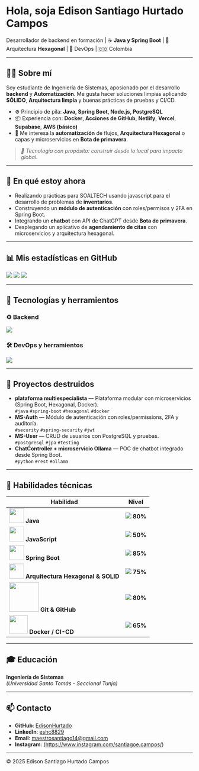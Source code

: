 # Hola, soja **Edison Santiago Hurtado Campos**

Desarrollador de backend en formación | ☕ **Java y Spring Boot** | 🧱 Arquitectura **Hexagonal** | 🚀 DevOps | 🇨🇴 Colombia

---

## 🙋‍♂️ Sobre mí

Soy estudiante de Ingeniería de Sistemas, aposionado por el desarrollo **backend** y **Automatización**. Me gusta hacer soluciones limpias aplicando **SÓLIDO**, **Arquitectura limpia** y buenas prácticas de pruebas y CI/CD.

* ⚙️ Principio de pila: **Java, Spring Boot, Node.js, PostgreSQL**  
* 📦 Experiencia con: **Docker**, **Acciones de GitHub**, **Netlify**, **Vercel**, **Supabase**, **AWS (básico)**  
* 🧪 Me interesa la **automatización** de flujos, **Arquitectura Hexagonal** o capas y microservicios en **Bota de primavera**.

> *🌌 Tecnología con propósito: construir desde lo local para impacto global.*

---

## 🔭 En qué estoy ahora

* Realizando prácticas para SOALTECH usando javascript para el desarrollo de problemas de **inventarios**.  
* Construyendo un **módulo de autenticación** con roles/permisos y 2FA en Spring Boot. 
* Integrando un **chatbot** con API de ChatGPT desde **Bota de primavera**.  
* Desplegando un aplicativo de **agendamiento de citas** con microservicios y arquitectura hexagonal.

---

## 📊 Mis estadísticas en GitHub

<div alinear="centro">

<img ancho="49%" src="https://github-readme-stats.vercel.app/api?username=EdisonHurtado&másrar_iconos=verdadero&tema=tokyonight&ocultar_borde=verdadero&tipulo_color=FFFFFF&icono_color=FF6B6B&color_texto=FFFFFF&bg_color=0D1117&incluir_todos_las_confirmaciones=verdadero&count_private=true" />

<img ancho="49%" src="https://github-readme-stats.vercel.app/api/top-langs/?username=EdisonHurtado&tema=tokyonight&ocultar_borde=verdadero&tipulo_color=FFFFFF&color_texto=FFFFFF&bg_color=0D1117&diseño=compacto&langs_count=8" />

<img ancho="98%" src="https://github-readme-streak-stats.herokuapp.com/?user=EdisonHurtado&tema=tokyonight&ocultar_borde=verdadero&fondo=0D1117&trazo=FFFFFF&anillo=FF6B6B&fuego=4ECDC4&currStreakLabel=FFFFFF&etiquetas laterales=FFFFFF&currStreakNum=FFFFFF&sideNums=FFFFFF" />

</div>

---

## 🧰 Tecnologías y herramientos

<div alinear="centro">

### ⚙️ Backend
<img src="https://skillicons.dev/icons?i=java,spring,python,postgres,mysql&tema=oscuro" />

### 🛠️ DevOps y herramientos
<img src="https://skillicons.dev/icons?i=docker,git,github,linux,vscode,idea,supabase,vercel&tema=oscuro" />

</div>

---

## 🧪 Proyectos destruidos

* **plataforma multiespecialista** — Plataforma modular con microservicios (Spring Boot, Hexagonal, Docker).  
  `#java` `#spring-boot` `#hexagonal` `#docker`  
* **MS-Auth** — Módulo de autenticación con roles/permissions, 2FA y auditoría.  
  `#security` `#spring-security` `#jwt`  
* **MS-User** — CRUD de usuarios con PostgreSQL y pruebas.  
  `#postgresql` `#jpa` `#testing`  
* **ChatController + microservicio Ollama** — POC de chatbot integrado desde Spring Boot.  
  `#python` `#rest` `#ollama`

---

## 🎯 Habilidades técnicas

<div align="center">

| Habilidad | Nivel |
|-----------|-------|
| <img src="https://skillicons.dev/icons?i=java" width="40"/> **Java** | ![](https://progress-bar.dev/80/?width=220&color=FF00FF) **80%** |
| <img src="https://skillicons.dev/icons?i=javascript" width="40"/> **JavaScript** | ![](https://progress-bar.dev/50/?width=220&color=FFD700) **50%** |
| <img src="https://skillicons.dev/icons?i=spring" width="40"/> **Spring Boot** | ![](https://progress-bar.dev/85/?width=220&color=00C853) **85%** |
| <img src="https://cdn-icons-png.flaticon.com/512/1048/1048949.png" width="40"/> **Arquitectura Hexagonal & SOLID** | ![](https://progress-bar.dev/75/?width=220&color=4ECDC4) **75%** |
| <img src="https://skillicons.dev/icons?i=git,github" width="80"/> **Git & GitHub** | ![](https://progress-bar.dev/80/?width=220&color=FF6B6B) **80%** |
| <img src="https://skillicons.dev/icons?i=docker" width="50"/> **Docker / CI-CD** | ![](https://progress-bar.dev/65/?width=220&color=2196F3) **65%** |

</div>

---

## 🎓 Educación

**Ingeniería de Sistemas**  
*(Universidad Santo Tomás - Seccional Tunja)*

---

## 📫 Contacto

* **GitHub**: [EdisonHurtado](https://github.com/EdisonHurtado)  
* **LinkedIn**: [eshc8829](https://www.linkedin.com/in/eshc8829)  
* **Email**: maestrosantiago14@gmail.com
* **Instagram**: (https://www.instagram.com/santiagoe.campos/)

---

© 2025 Edison Santiago Hurtado Campos
